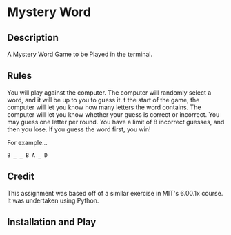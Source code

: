 # Mystery Word

## Description

A Mystery Word Game to be Played in the terminal. 

## Rules

You will play against the computer. The computer will randomly select a word, and it will be up to you to guess it. t the start of the game, the computer will let you know how many letters the word contains. The computer will let you know whether your guess is correct or incorrect. You may guess one letter per round. You have a limit of 8 incorrect guesses, and then you lose. If you guess the word first, you win!

For example... 

```
B _ _ B A _ D
```

## Credit

This assignment was based off of a similar exercise in MIT's 6.00.1x course. It was undertaken using Python. 

## Installation and Play



